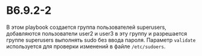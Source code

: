 # B6.9.2-2
В этом playbook создается группа пользователей superusers, добавляются пользователи user2 и user3 в эту группу и разрешается группе superusers выполнять sudo без ввода пароля. Параметр `validate` используется для проверки изменений в файле `/etc/sudoers`.
